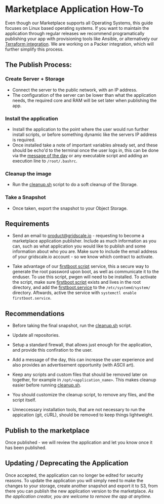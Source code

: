 # Marketplace Application How-To

Even though our Marketplace supports all Operating Systems, this guide focuses on Linux based operating systems. If you want to maintain the application through regular releases we recommend programatically publishing your app with provisioning tools like Ansible, or alternatively our [Terraform integration](github.com/gridscale/terraform-provider-gridscale). We are working on a Packer integration, which will further simplify this process.

## The Publish Process:

### Create Server + Storage

- Connect the server to the public network, with an IP address.
- The configuration of the server can be lower than what the application needs, the required core and RAM will be set later when publishing the app.

### Install the application

- Install the application to the point where the user would run further install scripts, or before something dynamic like the servers IP address is required.
- Once installed take a note of important variables already set, and these should be echo'd to the terminal once the user logs in, this can be done via the [message of the day](https://infosec.theos-blog.com/how-to-update-the-message-of-the-day-motd-on-ubuntu-18-04/) or any executable script and adding an execution line to `/root/.bashrc`.

### Cleanup the image

- Run the [cleanup.sh](./scripts/cleanup.sh) script to do a soft cleanup of the Storage.

### Take a Snapshot

- Once taken, export the snapshot to your Object Storage.

## Requirements

- Send an email to product@gridscale.io - requesting to become a marketplace application publisher. Include as much information as you can, such as what application you would like to publish and some information about who you are. Make sure to include the email address of your gridscale.io account - so we know which contract to activate.

- Take advantage of our [firstboot script](./scripts/firstboot.sh) service, this a secure way to generate the root password upon boot, as well as communicate it to the enduser. To use this script, pwgen will need to be installed. To activate the script, make sure [firstboot script](./scripts/firstboot.sh) exists and lives in the root directory, and add the [firstboot.service](./scripts/firstboot.service) to the `/etc/systemd/system/` directory. Aftwards, active the service with `systemctl enable firstboot.service`.

## Recommendations

- Before taking the final snapshot, run the [cleanup.sh](./scripts/cleanup.sh) script.

- Update all repositories.

- Setup a standard firewall, that allows just enough for the application, and provide this confiration to the user.

- Add a message of the day, this can increase the user experience and also provides an advertisement opportunity (with ASCII art).

- Keep any scripts and custom files that should be removed later on together, for example in `/opt/<application_name>`. This makes cleanup easier before running [cleanup.sh](./scripts/cleanup.sh).

- You should customize the cleanup script, to remove any files, and the script itself.

- Unneccessary installation tools, that are not necessary to run the appication (git, cURL), should be removed to keep things lightweight.

## Publish to the marketplace

Once published - we will review the application and let you know once it has been published.

## Updating / Deprecating the Application

Once accepted, the application can no longer be edited for security reasons. To update the application you will simply need to make the changes to your storage, create another snapshot and export it to S3, from there you can publish the new application version to the marketplace. *As the application creator, you are welcome to remove the app at anytime.*
